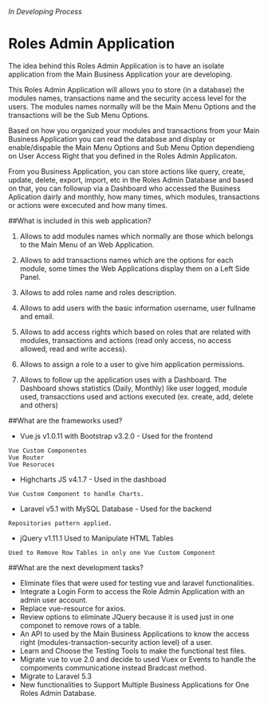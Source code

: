 
*In Developing Process*


# Roles Admin Application

The idea behind this Roles Admin Application is to have an isolate application from the Main Business Application your are developing.

This Roles Admin Application will allows you to store (in a database) the modules names, transactions name and the security access level for the users. The modules names normally will be the Main Menu Options and the transactions will be the Sub Menu Options.

Based on how you organized your modules and transactions from your Main Business Application you can read the database and display or enable/dispable the Main Menu Options and Sub Menu Option dependieng on User Access Right that you defined in the Roles Admin Applicaton.

From you Business Application, you can store actions like query, create, update, delete, export, import, etc in the Roles Admin Database and based on that, you can followup via a Dashboard who accessed the Business Aplication dairly and monthly, how many times, which modules, transactions or actions were excecuted and how many times.


<!--[![Build Status](https://travis-ci.org/laravel/framework.svg)](https://travis-ci.org/laravel/framework)
[![Total Downloads](https://poser.pugx.org/laravel/framework/downloads.svg)](https://packagist.org/packages/laravel/framework)
[![Latest Stable Version](https://poser.pugx.org/laravel/framework/v/stable.svg)](https://packagist.org/packages/laravel/framework)
[![Latest Unstable Version](https://poser.pugx.org/laravel/framework/v/unstable.svg)](https://packagist.org/packages/laravel/framework)
<!--[![License](https://poser.pugx.org/laravel/framework/license.svg)](https://packagist.org/packages/laravel/framework)-->


##What is included in this web application?

1. Allows to add modules names which normally are those which belongs to the Main Menu of an Web Application.

2. Allows to add transactions names which are the options for each module, some times the Web Applications display them on a Left Side Panel.

3. Allows to add roles name and roles description.

4. Allows to add users with the basic information username, user fullname and email.

5. Allows to add access rights which based on roles that are related with modules, transactions and actions (read only access, no access allowed, read and write access).

6. Allows to assign a role to a user to give him application permissions.

7. Allows to follow up the application uses with a Dashboard. The Dashboard shows statistics (Daily, Monthly) like user logged, module used, transacctions used and actions executed (ex. create, add, delete and others)

##What are the frameworks used?

* Vue.js v1.0.11 with Bootstrap v3.2.0  - Used for the frontend 
```
Vue Custom Componentes
Vue Router
Vue Resoruces
```
* Highcharts JS v4.1.7 - Used in the dashboad
```
Vue Custom Component to handle Charts.
```
* Laravel v5.1 with MySQL Database - Used for the backend 
```
Repositories pattern applied.
```
* jQuery v1.11.1 Used to Manipulate HTML Tables
```
Used to Remove Row Tables in only one Vue Custom Component
```
##What are the next development tasks?

- Eliminate files that were used for testing vue and laravel functionalities.
- Integrate a Login Form to access the Role Admin Application with an admin user account.
- Replace vue-resource for axios.
- Review options to eliminate JQuery because it is used just in one componet to remove rows of a table. 
- An API to used by the Main Business Applications to know the access right (modules-transaction-security action level) of a user.
- Learn and Choose the Testing Tools to make the functional test files.
- Migrate vue to vue 2.0 and decide to used Vuex or Events to handle the compoments communicatione instead Bradcast method.
- Migrate to Laravel 5.3
- New functionalities to Support Multiple Business Applications for One Roles Admin Database.
